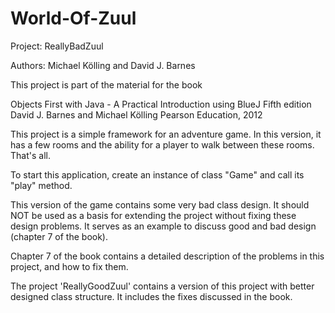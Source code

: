 # World-Of-Zuul
Project: ReallyBadZuul

Authors: Michael Kölling and David J. Barnes

This project is part of the material for the book

   Objects First with Java - A Practical Introduction using BlueJ
   Fifth edition
   David J. Barnes and Michael Kölling
   Pearson Education, 2012

This project is a simple framework for an adventure game. In this version,
it has a few rooms and the ability for a player to walk between these rooms.
That's all.

To start this application, create an instance of class "Game" and call its
"play" method.

This version of the game contains some very bad class design. It should NOT
be used as a basis for extending the project without fixing these design
problems. It serves as an example to discuss good and bad design (chapter 7
of the book).

Chapter 7 of the book contains a detailed description of the problems in this
project, and how to fix them.

The project 'ReallyGoodZuul' contains a version of this project with better
designed class structure. It includes the fixes discussed in the book.
